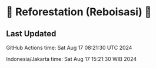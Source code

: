 
# 🌳 Reforestation (Reboisasi) 🌲

## Last Updated

GitHub Actions time: Sat Aug 17 08:21:30 UTC 2024

Indonesia/Jakarta time: Sat Aug 17 15:21:30 WIB 2024
